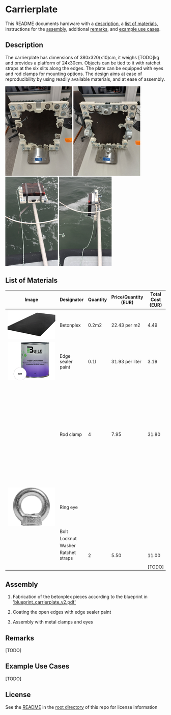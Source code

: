 # Carrierplate

This README documents hardware with a [description](#description), a [list of materials](#list-of-materials), instructions for the [assembly](#assembly), additional [remarks](#remarks), and [example use cases](#example-use-cases).

## Description

The carrierplate has dimensions of 380x320(x10)cm, it weighs [TODO]kg and provides a platform of 24x30cm. Objects can be tied to it with ratchet straps at the six slits along the edges. The plate can be equipped with eyes and rod clamps for mounting options. The design aims at ease of reproducibility by using readily available materials, and at ease of assembly.

<p float="left">
<img src="images/carrierplate_front.jpg" alt="(image not found)" height="280"> 
<img src="images/carrierplate_back.jpg" alt="(image not found)" height="280">
<img src="images/carrierplate_on_rod_horizontal.png" alt="(image not found)" height="280">
<img src="images/carrierplate_on_rod_vertical.jpeg" alt="(image not found)" height="280">
</p>

## List of Materials

| <div style="width:150px">Image</div> | Designator | Quantity | Price/Quantity (EUR) | Total Cost (EUR) | Source | Remarks |
| - | - | - | - | - | - | - |
| ![ (image not found)](images/materials/betonplex.jpg) | Betonplex | 0.2m2 | 22.43 per m2 | 4.49 | https://www.hornbach.nl/p/betonplex-eucalyptus-2500x1250x18-mm/10692335/ | Thickness 18mm |
| ![ (image not found)](images/materials/paint_edge_sealer.jpg) | Edge sealer paint | 0.1l | 31.93 per liter  | 3.19 | https://www.hornbach.nl/p/build-kopse-randsealer-wit-750-ml/6533706/ |  |
|  | Rod clamp | 4 | 7.95 | 31.80 | https://www.hornbach.nl/p/beugel-vlak-steigerbuis-o-48-mm/5706771/ | Dimensions to consider for the placement on the plate are: Holes M10, distance between the two mounting holes, width of the clamp to avoid completely closing a slit for the straps |
| ![ (image not found)](images/materials/ring_eye.jpg) | Ring eye |  |  |  | [TODO] |  |
|  | Bolt |  |  |  | [TODO] |  |
|  | Locknut |  |  |  | [TODO] |  |
|  | Washer |  |  |  | [TODO] |  |
|  | Ratchet straps | 2 | 5.50 | 11.00 | https://www.hornbach.nl/p/sjorband-mamutec-25-mm-5-m/7769185/ |  |
| |
|  |  |  |  | [TODO] |  |  |

## Assembly

1) Fabrication of the betonplex pieces according to the blueprint in ['blueprint_carrierplate_v2.pdf'](blueprint_carrierplate_v2.pdf)

2) Coating the open edges with edge sealer paint

3) Assembly with metal clamps and eyes

## Remarks

[TODO]

## Example Use Cases

[TODO]

## License

See the [README](./../README.md) in the [root directory](./../) of this repo for license information
